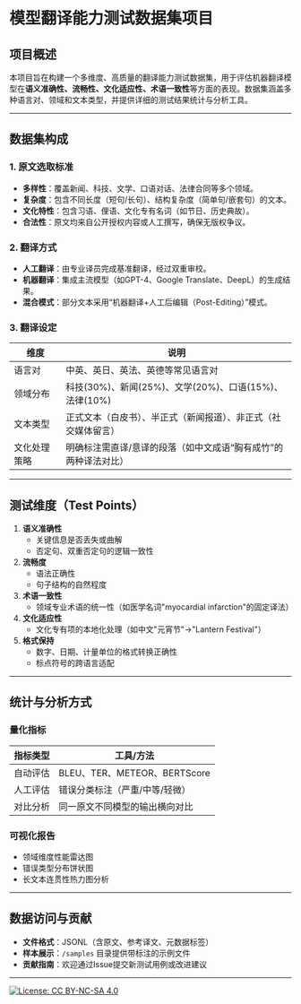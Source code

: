 # 模型翻译能力测试数据集项目

## 项目概述
本项目旨在构建一个多维度、高质量的翻译能力测试数据集，用于评估机器翻译模型在**语义准确性、流畅性、文化适应性、术语一致性**等方面的表现。数据集涵盖多种语言对、领域和文本类型，并提供详细的测试结果统计与分析工具。

---

## 数据集构成

### 1. 原文选取标准
- **多样性**：覆盖新闻、科技、文学、口语对话、法律合同等多个领域。
- **复杂度**：包含不同长度（短句/长句）、结构复杂度（简单句/嵌套句）的文本。
- **文化特性**：包含习语、俚语、文化专有名词（如节日、历史典故）。
- **合法性**：原文均来自公开授权内容或人工撰写，确保无版权争议。

### 2. 翻译方式
- **人工翻译**：由专业译员完成基准翻译，经过双重审校。
- **机器翻译**：集成主流模型（如GPT-4、Google Translate、DeepL）的生成结果。
- **混合模式**：部分文本采用“机器翻译+人工后编辑（Post-Editing）”模式。

### 3. 翻译设定
| 维度         | 说明                                                                 |
|--------------|----------------------------------------------------------------------|
| 语言对       | 中英、英日、英法、英德等常见语言对                                   |
| 领域分布     | 科技(30%)、新闻(25%)、文学(20%)、口语(15%)、法律(10%)                |
| 文本类型     | 正式文本（白皮书）、半正式（新闻报道）、非正式（社交媒体留言）       |
| 文化处理策略 | 明确标注需直译/意译的段落（如中文成语“胸有成竹”的两种译法对比）      |

---

## 测试维度（Test Points）
1. **语义准确性**  
   - 关键信息是否丢失或曲解
   - 否定句、双重否定句的逻辑一致性
2. **流畅度**  
   - 语法正确性
   - 句子结构的自然程度
3. **术语一致性**  
   - 领域专业术语的统一性（如医学名词"myocardial infarction"的固定译法）
4. **文化适应性**  
   - 文化专有项的本地化处理（如中文"元宵节"→"Lantern Festival"）
5. **格式保持**  
   - 数字、日期、计量单位的格式转换正确性
   - 标点符号的跨语言适配

---

## 统计与分析方式

### 量化指标
| 指标类型     | 工具/方法                                  |
|--------------|-------------------------------------------|
| 自动评估     | BLEU、TER、METEOR、BERTScore              |
| 人工评估     | 错误分类标注（严重/中等/轻微）            |
| 对比分析     | 同一原文不同模型的输出横向对比            |

### 可视化报告
- 领域维度性能雷达图
- 错误类型分布饼状图
- 长文本连贯性热力图分析

---

## 数据访问与贡献
- **文件格式**：JSONL（含原文、参考译文、元数据标签）
- **样本展示**：`/samples` 目录提供带标注的示例文件
- **贡献指南**：欢迎通过Issue提交新测试用例或改进建议

---
[![License: CC BY-NC-SA 4.0](https://img.shields.io/badge/License-CC_BY--NC--SA_4.0-lightgrey.svg)](https://creativecommons.org/licenses/by-nc-sa/4.0/)
